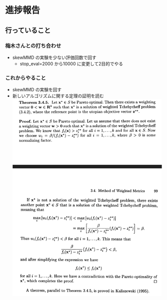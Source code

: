 # 進捗報告
## 行っていること
### 梅木さんとの打ち合わせ     

- skewMMD の実験を少ない評価回数で回す
    - stop_eval=2000 から10000 に変更して2目的でやる

### これからやること
- skewMMD の実験を回す
- 新しいアルゴリズムに関する定理の証明を読む
    ![new theorem](image.png)
